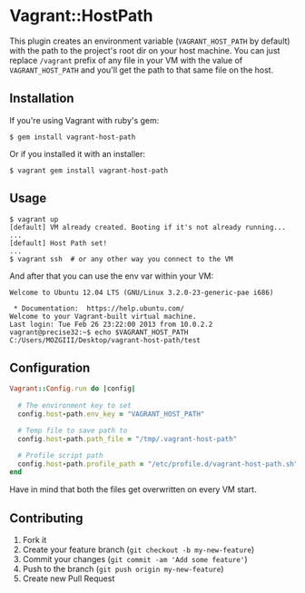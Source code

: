 # Vagrant::HostPath

This plugin creates an environment variable (`VAGRANT_HOST_PATH` by default) with the path to the project's root dir on your host machine.
You can just replace `/vagrant` prefix of any file in your VM with the value of `VAGRANT_HOST_PATH` and you'll get the path to that same file on the host.

## Installation

If you're using Vagrant with ruby's gem:

    $ gem install vagrant-host-path

Or if you installed it with an installer:

    $ vagrant gem install vagrant-host-path

## Usage

    $ vagrant up
    [default] VM already created. Booting if it's not already running...
    ...
    [default] Host Path set!
    ...
    $ vagrant ssh  # or any other way you connect to the VM

And after that you can use the env var within your VM:

    Welcome to Ubuntu 12.04 LTS (GNU/Linux 3.2.0-23-generic-pae i686)

     * Documentation:  https://help.ubuntu.com/
    Welcome to your Vagrant-built virtual machine.
    Last login: Tue Feb 26 23:22:00 2013 from 10.0.2.2
    vagrant@precise32:~$ echo $VAGRANT_HOST_PATH
    C:/Users/MOZGIII/Desktop/vagrant-host-path/test

## Configuration

```ruby
Vagrant::Config.run do |config|
  
  # The environment key to set
  config.host-path.env_key = "VAGRANT_HOST_PATH"

  # Temp file to save path to
  config.host-path.path_file = "/tmp/.vagrant-host-path"

  # Profile script path
  config.host-path.profile_path = "/etc/profile.d/vagrant-host-path.sh"
end
```

Have in mind that both the files get overwritten on every VM start.

## Contributing

1. Fork it
2. Create your feature branch (`git checkout -b my-new-feature`)
3. Commit your changes (`git commit -am 'Add some feature'`)
4. Push to the branch (`git push origin my-new-feature`)
5. Create new Pull Request
